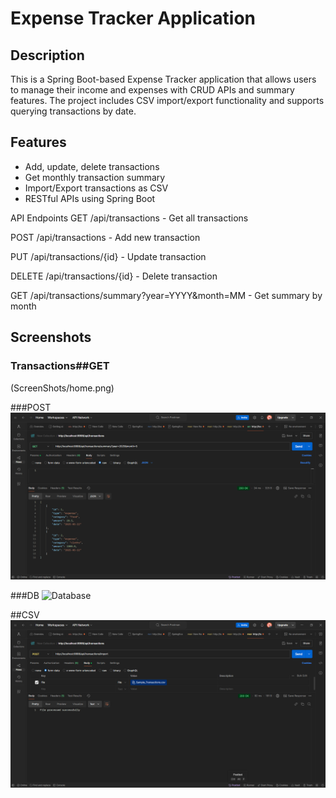# Expense Tracker Application

## Description
This is a Spring Boot-based Expense Tracker application that allows users to manage their income and expenses with CRUD APIs and summary features. The project includes CSV import/export functionality and supports querying transactions by date.

## Features
- Add, update, delete transactions
- Get monthly transaction summary
- Import/Export transactions as CSV
- RESTful APIs using Spring Boot

API Endpoints
GET /api/transactions - Get all transactions

POST /api/transactions - Add new transaction

PUT /api/transactions/{id} - Update transaction

DELETE /api/transactions/{id} - Delete transaction

GET /api/transactions/summary?year=YYYY&month=MM - Get summary by month
## Screenshots

### Transactions##GET
(ScreenShots/home.png)

###POST
![Transactions](ScreenShots/transactions.png)

###DB
![Database](https://github.com/user-attachments/assets/21ee31a3-c346-403b-b6a7-05f2b3e53bcc)

##CSV
![Summary](ScreenShots/summary.png)


